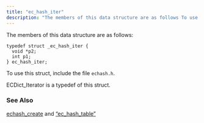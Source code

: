 ```yaml
---
title: "ec_hash_iter"
description: "The members of this data structure are as follows To use this struct include the file echash h EC Dict Iterator is a typedef of this struct echash create and Section 68 31 ec hash table..."
---
```


The members of this data structure are as follows:

```
typedef struct _ec_hash_iter {
  void *p2;
  int p1;
} ec_hash_iter;
```

To use this struct, include the file `echash.h`.

ECDict_Iterator is a typedef of this struct.

### <a name="idp40351968"></a> See Also

[echash_create](/momentum/3/3-api/apis-echash-create) and [“ec_hash_table”](/momentum/3/3-api/structs-ec-hash-table)